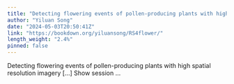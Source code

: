 ```yaml
---
title: "Detecting flowering events of pollen-producing plants with high spatial resolution imagery"
author: "Yiluan Song"
date: "2024-05-03T20:50:41Z"
link: "https://bookdown.org/yiluansong/RS4flower/"
length_weight: "2.4%"
pinned: false
---
```


Detecting flowering events of pollen-producing plants with high spatial resolution imagery [...] Show session ...
